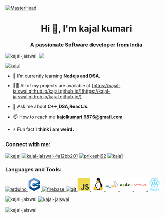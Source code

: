 [![MasterHead](https://propulsive.in/assets/img/service-icon/web.gif)](https://kajal-jaiswal.io)
<h1 align="center">Hi 👋, I'm kajal kumari</h1>
<h3 align="center">A passionate Software developer from India</h3>
<img align="right" width="400" src="https://res.cloudinary.com/practicaldev/image/fetch/s--2bZIjPGC--/c_limit%2Cf_auto%2Cfl_progressive%2Cq_66%2Cw_880/https://dev-to-uploads.s3.amazonaws.com/i/d4tvukbt5mra37cvwklk.gif"/>

<p align="left"> <img src="https://komarev.com/ghpvc/?username=kajal-jaiswal&label=Profile%20views&color=0e75b6&style=flat" alt="kajal-jaiswal" /> </p>

<p align="left"> <a href="https://twitter.com/kajal" target="blank"><img src="https://img.shields.io/twitter/follow/kajal?logo=twitter&style=for-the-badge" alt="kajal" /></a> </p>

- 🌱 I’m currently learning **Nodejs and DSA.**

- 👨‍💻 All of my projects are available at [https://kajal-jaiswal.github.io/kajal.github.io/](https://kajal-jaiswal.github.io/kajal.github.io/)

- 💬 Ask me about **C++,DSA,ReactJs.**

- 📫 How to reach me **kajolkumari.9876@gmail.com**

- ⚡ Fun fact **I think i am weird.**

<h3 align="left">Connect with me:</h3>
<p align="left">
<a href="https://twitter.com/kajal65344394" target="blank"><img align="center" src="https://raw.githubusercontent.com/rahuldkjain/github-profile-readme-generator/master/src/images/icons/Social/twitter.svg" alt="kajal" height="30" width="40" /></a>
<a href="https://linkedin.com/in/kajal-jaiswal-4a12bb201" target="blank"><img align="center" src="https://raw.githubusercontent.com/rahuldkjain/github-profile-readme-generator/master/src/images/icons/Social/linked-in-alt.svg" alt="kajal-jaiswal-4a12bb201" height="30" width="40" /></a>
<a href="https://instagram.com/prikashi92" target="blank"><img align="center" src="https://raw.githubusercontent.com/rahuldkjain/github-profile-readme-generator/master/src/images/icons/Social/instagram.svg" alt="prikashi92" height="30" width="40" /></a>
<a href="https://www.leetcode.com/kaja1" target="blank"><img align="center" src="https://raw.githubusercontent.com/rahuldkjain/github-profile-readme-generator/master/src/images/icons/Social/leet-code.svg" alt="kaja1" height="30" width="40" /></a>
</p>

<h3 align="left">Languages and Tools:</h3>
<p align="left"> <a href="https://www.arduino.cc/" target="_blank" rel="noreferrer"> <img src="https://cdn.worldvectorlogo.com/logos/arduino-1.svg" alt="arduino" width="40" height="40"/> </a> <a href="https://www.w3schools.com/cpp/" target="_blank" rel="noreferrer"> <img src="https://raw.githubusercontent.com/devicons/devicon/master/icons/cplusplus/cplusplus-original.svg" alt="cplusplus" width="40" height="40"/> </a> <a href="https://firebase.google.com/" target="_blank" rel="noreferrer"> <img src="https://www.vectorlogo.zone/logos/firebase/firebase-icon.svg" alt="firebase" width="40" height="40"/> </a> <a href="https://git-scm.com/" target="_blank" rel="noreferrer"> <img src="https://www.vectorlogo.zone/logos/git-scm/git-scm-icon.svg" alt="git" width="40" height="40"/> </a> <a href="https://developer.mozilla.org/en-US/docs/Web/JavaScript" target="_blank" rel="noreferrer"> <img src="https://raw.githubusercontent.com/devicons/devicon/master/icons/javascript/javascript-original.svg" alt="javascript" width="40" height="40"/> </a> <a href="https://www.linux.org/" target="_blank" rel="noreferrer"> <img src="https://raw.githubusercontent.com/devicons/devicon/master/icons/linux/linux-original.svg" alt="linux" width="40" height="40"/> </a> <a href="https://www.mysql.com/" target="_blank" rel="noreferrer"> <img src="https://raw.githubusercontent.com/devicons/devicon/master/icons/mysql/mysql-original-wordmark.svg" alt="mysql" width="40" height="40"/> </a> <a href="https://nodejs.org" target="_blank" rel="noreferrer"> <img src="https://raw.githubusercontent.com/devicons/devicon/master/icons/nodejs/nodejs-original-wordmark.svg" alt="nodejs" width="40" height="40"/> </a> <a href="https://www.oracle.com/" target="_blank" rel="noreferrer"> <img src="https://raw.githubusercontent.com/devicons/devicon/master/icons/oracle/oracle-original.svg" alt="oracle" width="40" height="40"/> </a> <a href="https://reactjs.org/" target="_blank" rel="noreferrer"> <img src="https://raw.githubusercontent.com/devicons/devicon/master/icons/react/react-original-wordmark.svg" alt="react" width="40" height="40"/> </a> </p>

<p><img align="left" src="https://github-readme-stats.vercel.app/api/top-langs?username=kajal-jaiswal&show_icons=true&locale=en&layout=compact" alt="kajal-jaiswal" /></p>

<p>&nbsp;<img align="center" src="https://github-readme-stats.vercel.app/api?username=kajal-jaiswal&show_icons=true&locale=en" alt="kajal-jaiswal" /></p>

<p><img align="center" src="https://github-readme-streak-stats.herokuapp.com/?user=kajal-jaiswal&" alt="kajal-jaiswal" /></p>
